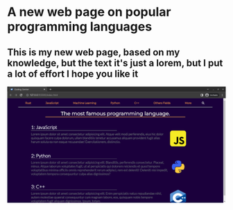 # A new web page on popular programming languages #

## This is my new web page, based on my knowledge, but the text it's just a lorem, but I put a lot of effort I hope you like it ##

![Image Web Page](images/page.png)